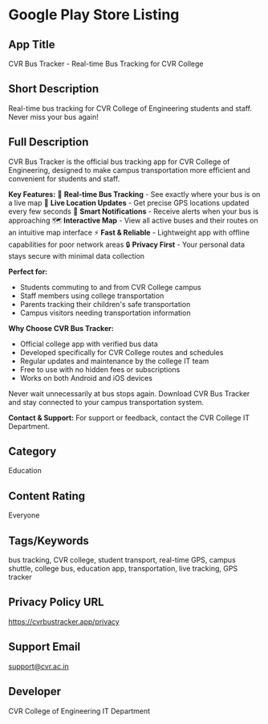 # Google Play Store Listing

## App Title
CVR Bus Tracker - Real-time Bus Tracking for CVR College

## Short Description
Real-time bus tracking for CVR College of Engineering students and staff. Never miss your bus again!

## Full Description
CVR Bus Tracker is the official bus tracking app for CVR College of Engineering, designed to make campus transportation more efficient and convenient for students and staff.

**Key Features:**
🚌 **Real-time Bus Tracking** - See exactly where your bus is on a live map
📍 **Live Location Updates** - Get precise GPS locations updated every few seconds
🎯 **Smart Notifications** - Receive alerts when your bus is approaching
🗺️ **Interactive Map** - View all active buses and their routes on an intuitive map interface
⚡ **Fast & Reliable** - Lightweight app with offline capabilities for poor network areas
🔒 **Privacy First** - Your personal data stays secure with minimal data collection

**Perfect for:**
- Students commuting to and from CVR College campus
- Staff members using college transportation
- Parents tracking their children's safe transportation
- Campus visitors needing transportation information

**Why Choose CVR Bus Tracker:**
- Official college app with verified bus data
- Developed specifically for CVR College routes and schedules
- Regular updates and maintenance by the college IT team
- Free to use with no hidden fees or subscriptions
- Works on both Android and iOS devices

Never wait unnecessarily at bus stops again. Download CVR Bus Tracker and stay connected to your campus transportation system.

**Contact & Support:**
For support or feedback, contact the CVR College IT Department.

## Category
Education

## Content Rating
Everyone

## Tags/Keywords
bus tracking, CVR college, student transport, real-time GPS, campus shuttle, college bus, education app, transportation, live tracking, GPS tracker

## Privacy Policy URL
https://cvrbustracker.app/privacy

## Support Email
support@cvr.ac.in

## Developer
CVR College of Engineering IT Department